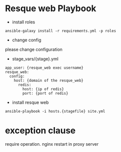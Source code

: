 # Resque web Playbook

- install roles

```
ansible-galaxy install -r requirements.yml -p roles
```

- change config

please change configuration

- stage_vars/{stage}.yml

```
app_user: {resque_web exec username}
resque_web:
  config:
    host: {domain of the resque_web}
      redis:
        host: {ip of redis}
        port: {port of redis}
```

- install resque web

```
ansible-playbook -i hosts.{stagefile} site.yml
```

# exception clause
require operation. nginx restart in proxy server


